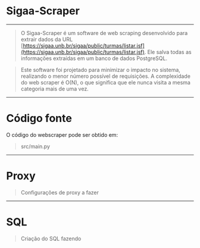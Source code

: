 # Sigaa-Scraper


---

> O Sigaa-Scraper é um software de web scraping desenvolvido para extrair dados da URL [https://sigaa.unb.br/sigaa/public/turmas/listar.jsf](https://sigaa.unb.br/sigaa/public/turmas/listar.jsf). Ele salva todas as informações extraídas em um banco de dados PostgreSQL.

> Este software foi projetado para minimizar o impacto no sistema, realizando o menor número possível de requisições. 
> A complexidade do web scraper é O(N), o que significa que ele nunca visita a mesma categoria mais de uma vez.

---

# Código fonte

O código do webscraper pode ser obtido em:

> src/main.py

---

# Proxy

> Configurações de proxy a fazer

---

# SQL

> Criação do SQL fazendo
